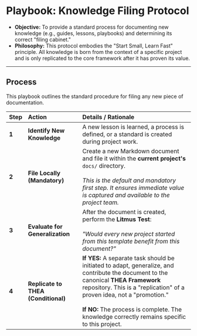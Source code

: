 # Playbook: Knowledge Filing Protocol

- **Objective:** To provide a standard process for documenting new knowledge (e.g., guides, lessons, playbooks) and determining its correct "filing cabinet."
- **Philosophy:** This protocol embodies the "Start Small, Learn Fast" principle. All knowledge is born from the context of a specific project and is only replicated to the core framework after it has proven its value.

---

## Process

This playbook outlines the standard procedure for filing any new piece of documentation.

| Step | Action | Details / Rationale |
| :--- | :--- | :--- |
| **1** | **Identify New Knowledge** | A new lesson is learned, a process is defined, or a standard is created during project work. |
| **2** | **File Locally (Mandatory)** | Create a new Markdown document and file it within the **current project's** `docs/` directory. <br><br> *This is the default and mandatory first step. It ensures immediate value is captured and available to the project team.* |
| **3** | **Evaluate for Generalization** | After the document is created, perform the **Litmus Test**: <br><br> *"Would every new project started from this template benefit from this document?"* |
| **4** | **Replicate to THEA (Conditional)** | **If YES:** A separate task should be initiated to adapt, generalize, and contribute the document to the canonical **THEA Framework** repository. This is a "replication" of a proven idea, not a "promotion." <br><br> **If NO:** The process is complete. The knowledge correctly remains specific to this project. |

